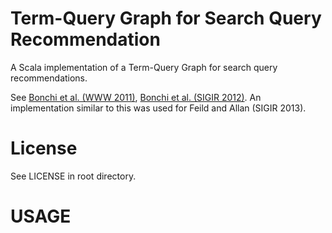 Term-Query Graph for Search Query Recommendation
================================================

A Scala implementation of a Term-Query Graph for search query recommendations.

See [Bonchi et al. (WWW 2011)](http://dl.acm.org/citation.cfm?id=1963201), [Bonchi et al. (SIGIR 2012)](http://zola.di.unipi.it/rossano/wp-content/papercite-data/pdf/sigir12.pdf). An implementation similar to this was used for Feild and Allan (SIGIR 2013).

License
=======

See LICENSE in root directory.


USAGE
=====
